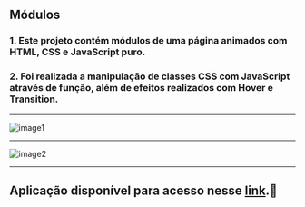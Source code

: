 ## Módulos

### 1. Este projeto contém módulos de uma página animados com HTML, CSS e JavaScript puro. 
### 2. Foi realizada a manipulação de classes CSS com JavaScript através de função, além de efeitos realizados com Hover e Transition. 

---------------------------------------------------

![image1](https://user-images.githubusercontent.com/107960903/200571655-5330f25e-b9cd-4dc3-8245-ab261b85d75e.jpg)

---------------------------------------------------

![image2](https://user-images.githubusercontent.com/107960903/200571740-862ec44d-06eb-48db-a5bc-f3118a89cc1b.jpg)

---------------------------------------------------

## Aplicação disponível para acesso nesse [link](http://tribodigital.com.br/nayra/modulos/).🚀

